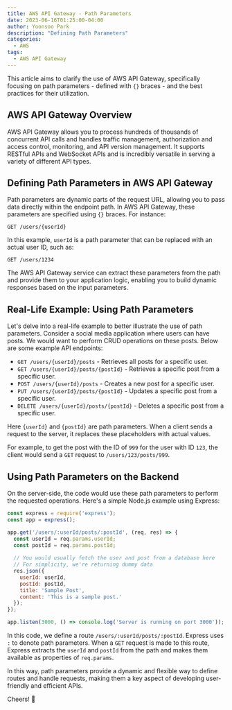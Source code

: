 ```yaml
---
title: AWS API Gateway - Path Parameters
date: 2023-06-16T01:25:00-04:00
author: Yoonsoo Park
description: "Defining Path Parameters"
categories:
  - AWS
tags:
  - AWS API Gateway
---
```


This article aims to clarify the use of AWS API Gateway, specifically focusing on path parameters - defined with `{}` braces - and the best practices for their utilization.

## AWS API Gateway Overview

AWS API Gateway allows you to process hundreds of thousands of concurrent API calls and handles traffic management, authorization and access control, monitoring, and API version management. It supports RESTful APIs and WebSocket APIs and is incredibly versatile in serving a variety of different API types.

## Defining Path Parameters in AWS API Gateway

Path parameters are dynamic parts of the request URL, allowing you to pass data directly within the endpoint path. In AWS API Gateway, these parameters are specified using `{}` braces. For instance:

```
GET /users/{userId}
```

In this example, `userId` is a path parameter that can be replaced with an actual user ID, such as:

```
GET /users/1234
```

The AWS API Gateway service can extract these parameters from the path and provide them to your application logic, enabling you to build dynamic responses based on the input parameters.

## Real-Life Example: Using Path Parameters

Let's delve into a real-life example to better illustrate the use of path parameters. Consider a social media application where users can have posts. We would want to perform CRUD operations on these posts. Below are some example API endpoints:

- `GET /users/{userId}/posts` - Retrieves all posts for a specific user.
- `GET /users/{userId}/posts/{postId}` - Retrieves a specific post from a specific user.
- `POST /users/{userId}/posts` - Creates a new post for a specific user.
- `PUT /users/{userId}/posts/{postId}` - Updates a specific post from a specific user.
- `DELETE /users/{userId}/posts/{postId}` - Deletes a specific post from a specific user.

Here `{userId}` and `{postId}` are path parameters. When a client sends a request to the server, it replaces these placeholders with actual values.

For example, to get the post with the ID of `999` for the user with ID `123`, the client would send a `GET` request to `/users/123/posts/999`.

## Using Path Parameters on the Backend

On the server-side, the code would use these path parameters to perform the requested operations. Here's a simple Node.js example using Express:

```javascript
const express = require('express');
const app = express();

app.get('/users/:userId/posts/:postId', (req, res) => {
  const userId = req.params.userId;
  const postId = req.params.postId;
  
  // You would usually fetch the user and post from a database here
  // For simplicity, we're returning dummy data
  res.json({
    userId: userId,
    postId: postId,
    title: 'Sample Post',
    content: 'This is a sample post.'
  });
});

app.listen(3000, () => console.log('Server is running on port 3000'));
```

In this code, we define a route `/users/:userId/posts/:postId`. Express uses `:` to denote path parameters. When a `GET` request is made to this route, Express extracts the `userId` and `postId` from the path and makes them available as properties of `req.params`.

In this way, path parameters provide a dynamic and flexible way to define routes and handle requests, making them a key aspect of developing user-friendly and efficient APIs.

Cheers! 🍺
